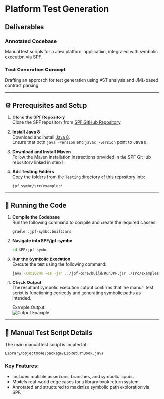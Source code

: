# Platform Test Generation 

## Deliverables

### Annotated Codebase
Manual test scripts for a Java platform application, integrated with symbolic execution via SPF.

### Test Generation Concept
Drafting an approach for test generation using AST analysis and JML-based contract parsing.

---

## ⚙️ Prerequisites and Setup

1. **Clone the SPF Repository**  
    Clone the SPF repository from [SPF GitHub Repository](https://github.com/SymbolicPathFinder/jpf-symbc/tree/gradle-build).

2. **Install Java 8**  
    Download and install [Java 8](https://www.oracle.com/in/java/technologies/javase/javase8-archive-downloads.html).  
    Ensure that both `java -version` and `javac -version` point to Java 8.

3. **Download and Install Maven**  
    Follow the Maven installation instructions provided in the SPF GitHub repository linked in step 1.

4. **Add Testing Folders**  
    Copy the folders from the `Testing` directory of this repository into:  
    ```
    jpf-symbc/src/examples/
    ```

---

## 🚀 Running the Code

1. **Compile the Codebase**  
    Run the following command to compile and create the required classes:  
    ```bash
    gradle :jpf-symbc:buildJars
    ```

2. **Navigate into SPF/jpf-symbc**  
    ```bash
    cd SPF/jpf-symbc
    ```

3. **Run the Symbolic Execution**  
    Execute the test using the following command:  
    ```bash
    java -Xmx1024m -ea -jar ../jpf-core/build/RunJPF.jar ./src/examples/sidlibrary/objectmodelpackage/LibReturnBook.jpf
    ```

4. **Check Output**  
    The resultant symbolic execution output confirms that the manual test script is functioning correctly and generating symbolic paths as intended.

    Example Output:  
    ![Output Example](https://github.com/user-attachments/assets/347ccb33-196a-4e56-8430-052e2a24c0c9)

---

## 📝 Manual Test Script Details

The main manual test script is located at:  
```
Library/objectmodelpackage/LibReturnBook.java
```

### Key Features:
- Includes multiple assertions, branches, and symbolic inputs.
- Models real-world edge cases for a library book return system.
- Annotated and structured to maximize symbolic path exploration via SPF.
